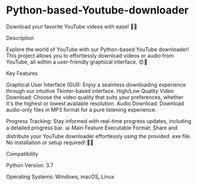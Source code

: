 # Python-based-Youtube-downloader
Download your favorite YouTube videos with ease! 🚀✨

Description

Explore the world of YouTube with our Python-based YouTube downloader! This project allows you to effortlessly download videos or audio from YouTube, all within a user-friendly graphical interface. 😍🎉

Key Features

Graphical User Interface (GUI): Enjoy a seamless downloading experience through our intuitive Tkinter-based interface. High/Low Quality Video Download: Choose the video quality that suits your preferences, whether it's the highest or lowest available resolution. Audio Download: Download audio-only files in MP3 format for a pure listening experience.

Progress Tracking: Stay informed with real-time progress updates, including a detailed progress bar. 📊 Main Feature Executable Format: Share and distribute your YouTube downloader effortlessly using the provided .exe file. No installation or setup required! 💯💼

Compatibility

Python Version: 3.7

Operating Systems: Windows, macOS, Linux
